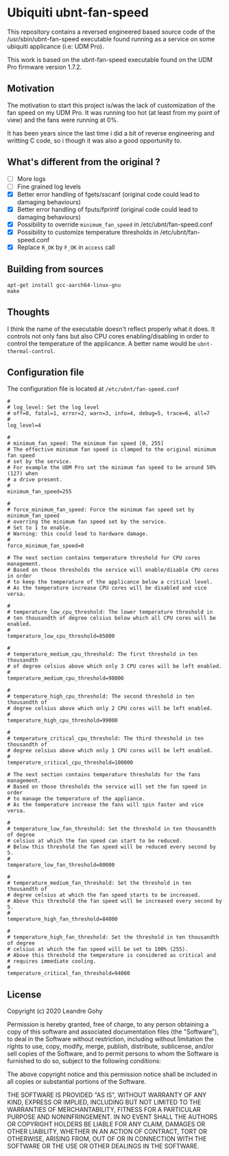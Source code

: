 # Ubiquiti ubnt-fan-speed

This repository contains a reversed engineered based source code of the /usr/sbin/ubnt-fan-speed executable found running as a service on some ubiquiti applicance (i.e: UDM Pro).

This work is based on the ubnt-fan-speed executable found on the UDM Pro firmware version 1.7.2.

## Motivation

The motivation to start this project is/was the lack of customization of the fan speed on my UDM Pro.
It was running too hot (at least from my point of view) and the fans were running at 0%.

It has been years since the last time i did a bit of reverse engineering and writting C code, so i though it was also a good opportunity to.

## What's different from the original ?

- [ ] More logs
- [ ] Fine grained log levels
- [x] Better error handling of fgets/sscanf (original code could lead to damaging behaviours)
- [x] Better error handling of fputs/fprintf (original code could lead to damaging behaviours)
- [x] Possibility to override `minimum_fan_speed` in /etc/ubnt/fan-speed.conf
- [x] Possibility to customize temperature thresholds in /etc/ubnt/fan-speed.conf
- [x] Replace `R_OK` by `F_OK` in `access` call

## Building from sources

```
apt-get install gcc-aarch64-linux-gnu
make
```

## Thoughts

I think the name of the executable doesn't reflect properly what it does.
It controls not only fans but also CPU cores enabling/disabling in order to control the temperature of the applicance.
A better name would be `ubnt-thermal-control`.

## Configuration file

The configuration file is located at `/etc/ubnt/fan-speed.conf`

```
#
# log_level: Set the log level
# off=0, fatal=1, error=2, warn=3, info=4, debug=5, trace=6, all=7
#
log_level=4

#
# minimum_fan_speed: The minimum fan speed [0, 255]
# The effective minimum fan speed is clamped to the original minimum fan speed
# set by the service.
# For example the UDM Pro set the minimum fan speed to be around 50% (127) when
# a drive present.
#
minimum_fan_speed=255

#
# force_minimum_fan_speed: Force the minimum fan speed set by minimum_fan_speed
# overring the minimum fan speed set by the service.
# Set to 1 to enable.
# Warning: this could lead to hardware damage.
#
force_minimum_fan_speed=0

# The next section contains temperature threshold for CPU cores management.
# Based on those thresholds the service will enable/disable CPU cores in order
# to keep the temperature of the applicance below a critical level.
# As the temperature increase CPU cores will be disabled and vice versa.

#
# temperature_low_cpu_threshold: The lower temperature threshold in
# ten thousandth of degree celsius below which all CPU cores will be enabled.
#
temperature_low_cpu_threshold=85000

#
# temperature_medium_cpu_threshold: The first threshold in ten thousandth
# of degree celsius above which only 3 CPU cores will be left enabled.
#
temperature_medium_cpu_threshold=98000

#
# temperature_high_cpu_threshold: The second threshold in ten thousandth of
# degree celsius above which only 2 CPU cores will be left enabled.
#
temperature_high_cpu_threshold=99000

#
# temperature_critical_cpu_threshold: The third threshold in ten thousandth of
# degree celsius above which only 1 CPU cores will be left enabled.
#
temperature_critical_cpu_threshold=100000

# The next section contains temperature thresholds for the fans management.
# Based on those thresholds the service will set the fan speed in order
# to manage the temperature of the appliance.
# As the temperature increase the fans will spin faster and vice versa.

#
# temperature_low_fan_threshold: Set the threshold in ten thousandth of degree
# celsius at which the fan speed can start to be reduced.
# Below this threshold the fan speed will be reduced every second by 5.
#
temperature_low_fan_threshold=80000

#
# temperature_medium_fan_threshold: Set the threshold in ten thousandth of
# degree celsius at which the fan speed starts to be increased.
# Above this threshold the fan speed will be increased every second by 5.
#
temperature_high_fan_threshold=84000

#
# temperature_high_fan_threshold: Set the threshold in ten thousandth of degree
# celsius at which the fan speed will be set to 100% (255).
# Above this threshold the temperature is considered as critical and
# requires immediate cooling.
#
temperature_critical_fan_threshold=94000

```

## License

Copyright (c) 2020 Leandre Gohy

Permission is hereby granted, free of charge, to any person obtaining a copy
of this software and associated documentation files (the "Software"), to deal
in the Software without restriction, including without limitation the rights
to use, copy, modify, merge, publish, distribute, sublicense, and/or sell
copies of the Software, and to permit persons to whom the Software is
furnished to do so, subject to the following conditions:

The above copyright notice and this permission notice shall be included in all
copies or substantial portions of the Software.

THE SOFTWARE IS PROVIDED "AS IS", WITHOUT WARRANTY OF ANY KIND, EXPRESS OR
IMPLIED, INCLUDING BUT NOT LIMITED TO THE WARRANTIES OF MERCHANTABILITY,
FITNESS FOR A PARTICULAR PURPOSE AND NONINFRINGEMENT. IN NO EVENT SHALL THE
AUTHORS OR COPYRIGHT HOLDERS BE LIABLE FOR ANY CLAIM, DAMAGES OR OTHER
LIABILITY, WHETHER IN AN ACTION OF CONTRACT, TORT OR OTHERWISE, ARISING FROM,
OUT OF OR IN CONNECTION WITH THE SOFTWARE OR THE USE OR OTHER DEALINGS IN THE
SOFTWARE.
